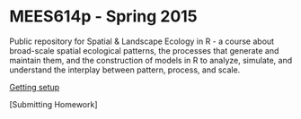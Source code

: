 MEES614p - Spring 2015
========

Public repository for Spatial &amp; Landscape Ecology in R - a course about broad-scale spatial ecological patterns, the processes that generate and maintain them, and the construction of models in R to analyze, simulate, and understand the interplay between pattern, process, and scale.

[Getting setup](http://htmlpreview.github.io/?https://raw.githubusercontent.com/fitzLab-AL/MEES614p/master/mees614.2015.gettingStarted.html)

[Submitting Homework]

